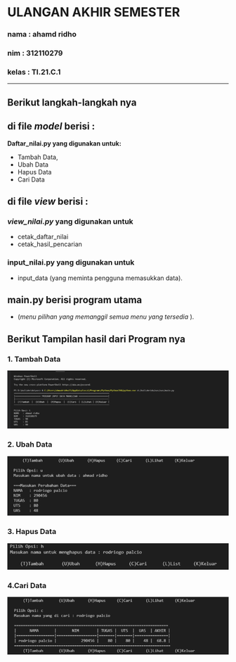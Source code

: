 # __ULANGAN AKHIR SEMESTER__ 
### __nama__ : __ahamd ridho__
### __nim__  : __312110279__
### __kelas__ : __TI.21.C.1__

----------------------------------------------------------------------------------------------------------------------------------------------
## **Berikut langkah-langkah nya** 
##   __di file _model_ berisi__  :
__Daftar_nilai.py  yang digunakan  untuk:__
                                        
 - Tambah Data, 
 - Ubah Data
 - Hapus Data
 - Cari Data

## __di file _view_ berisi__ :
  ### **_view_nilai.py_ yang digunakan  untuk**
- cetak_daftar_nilai
-  cetak_hasil_pencarian
### **__input_nilai.py__ yang digunakan untuk** 
- input_data (yang meminta pengguna memasukkan data).

 ## __main.py berisi program utama__ 
 - (_menu pilihan yang memanggil semua menu yang tersedia_ ).

## **Berikut Tampilan hasil dari Program nya**

### __1. Tambah Data__
![Tambah_Data](image/tambah.png)

### __2. Ubah Data__

![Ubah Data](image/ubah.png)


### __3. Hapus Data__

![Hapus Data](image/hapus.png)

### __4.Cari Data__


![Cari Data](image/cari.png)
